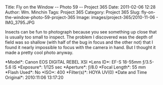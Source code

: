 Title: Fly on the Window -- Photo 59 -- Project 365
Date: 2011-02-06 12:28
Author: Wm. Minchin
Tags: Project 365
Category: Project 365
Slug: fly-on-the-window-photo-59-project-365
Image: images/project-365/2010-11-06 - IMG_3795.JPG

Insects can be fun to photograph because you see something up close that
is usually too small to inspect. The problem I discovered was the depth
of field was so shallow (with half of the bug in focus and the other
not) that I found it nearly impossible to focus with the camera in hand.
But I thought it made a pretty cool photo anyway.

<div markdown=1 class="photo-infobox">
*Model*: Canon EOS DIGITAL REBEL XSI  
*Lens ID*: EF-S 18-55mm ƒ/3.5-5.6 IS  
*Exposure*: 1/125 sec  
*Aperture*: ƒ/8.0  
*Focal Length*: 55 mm  
*Flash Used*: No  
*ISO*: 400  
*Filter(s)*: HOYA UV(0)  
*Date and Time Original*: 2010:11:06 13:17:20
</div>
